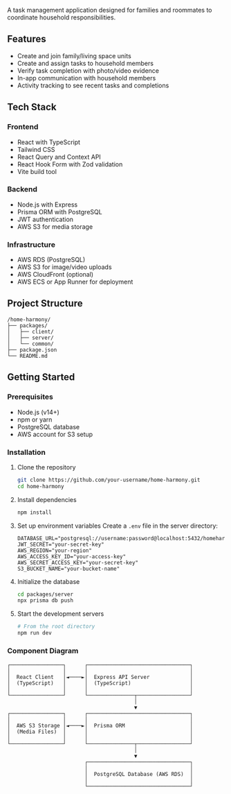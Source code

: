 A task management application designed for families and roommates to coordinate household responsibilities.

## Features

- Create and join family/living space units
- Create and assign tasks to household members
- Verify task completion with photo/video evidence
- In-app communication with household members
- Activity tracking to see recent tasks and completions

## Tech Stack

### Frontend
- React with TypeScript
- Tailwind CSS
- React Query and Context API
- React Hook Form with Zod validation
- Vite build tool

### Backend
- Node.js with Express
- Prisma ORM with PostgreSQL
- JWT authentication
- AWS S3 for media storage

### Infrastructure
- AWS RDS (PostgreSQL)
- AWS S3 for image/video uploads
- AWS CloudFront (optional)
- AWS ECS or App Runner for deployment

## Project Structure

```
/home-harmony/
├── packages/
│   ├── client/         
│   ├── server/         
│   └── common/         
├── package.json        
└── README.md
```

## Getting Started

### Prerequisites
- Node.js (v14+)
- npm or yarn
- PostgreSQL database
- AWS account for S3 setup

### Installation

1. Clone the repository
   ```bash
   git clone https://github.com/your-username/home-harmony.git
   cd home-harmony
   ```

2. Install dependencies
   ```bash
   npm install
   ```

3. Set up environment variables
   Create a `.env` file in the server directory:
   ```
   DATABASE_URL="postgresql://username:password@localhost:5432/homeharmony_db"
   JWT_SECRET="your-secret-key"
   AWS_REGION="your-region"
   AWS_ACCESS_KEY_ID="your-access-key"
   AWS_SECRET_ACCESS_KEY="your-secret-key"
   S3_BUCKET_NAME="your-bucket-name"
   ```

4. Initialize the database
   ```bash
   cd packages/server
   npx prisma db push
   ```

5. Start the development servers
   ```bash
   # From the root directory
   npm run dev
   ```


### Component Diagram
```
┌─────────────────┐      ┌─────────────────────────────────┐
│                 │      │                                 │
│  React Client   │◄────►│  Express API Server             │
│  (TypeScript)   │      │  (TypeScript)                   │
│                 │      │                                 │
└─────────────────┘      └───────────────┬─────────────────┘
                                         │
                                         ▼
┌─────────────────┐      ┌─────────────────────────────────┐
│                 │      │                                 │
│  AWS S3 Storage │◄────►│  Prisma ORM                     │
│  (Media Files)  │      │                                 │
│                 │      │                                 │
└─────────────────┘      └───────────────┬─────────────────┘
                                         │
                                         ▼
                         ┌─────────────────────────────────┐
                         │                                 │
                         │  PostgreSQL Database (AWS RDS)  │
                         │                                 │
                         └─────────────────────────────────┘

```